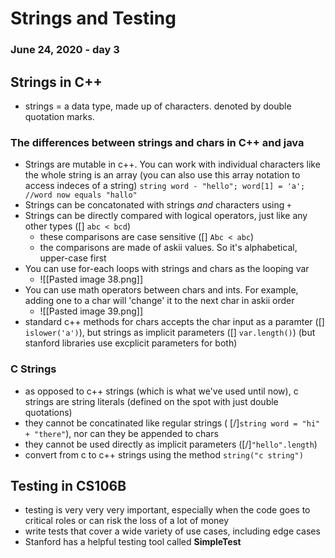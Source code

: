 # Strings and Testing
### June 24, 2020 - day 3

## Strings in C++

- strings = a data type, made up of characters. denoted by double quotation marks. 
	
### The differences between strings and chars in C++ and java
- Strings are mutable in c++. You can work with individual characters like the whole string is an array (you can also use this array notation to access indeces of a string)
	`string word - "hello";
	 word[1] = 'a';
	 //word now equals "hallo" `
- Strings can be concatonated with strings *and* characters using `+`
- Strings can be directly compared with logical operators, just like any other types ([] `abc < bcd`)
	- these comparisons are case sensitive ([] `Abc < abc`)
	- the comparisons are made of askii values. So it's alphabetical, upper-case first
- You can use for-each loops with strings and chars as the looping var
	- ![[Pasted image 38.png]]
- You can use math operators between chars and ints. For example, adding one to a char will 'change' it to the next char in askii order
	- ![[Pasted image 39.png]]
- standard c++ methods for chars accepts the char input as a paramter ([] `islower('a')`), but strings as implicit parameters ([] `var.length()`) (but stanford libraries use excplicit parameters for both)


### C Strings
- as opposed to c++ strings (which is what we've used until now), c strings are string literals (defined on the spot with just double quotations)
- they cannot be concatinated like regular strings ( [/]`string word = "hi" + "there"`), nor can they be appended to chars
- they cannot be used directly as implicit parameters ([/]`"hello".length`)
- convert from c to c++ strings using the method `string("c string")`


## Testing in CS106B
- testing is very very very important, especially when the code goes to critical roles or can risk the loss of a lot of money
- write tests that cover a wide variety of use cases, including edge cases
- Stanford has a helpful testing tool called **SimpleTest**
